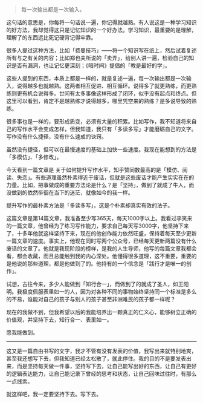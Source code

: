 > 每一次输出都是一次输入。

这句话的意思是，你每将一句话说一遍，你记得就越熟。有人说这是一种学习知识的好方法，我却觉得这只是记忆知识的一个好办法。学习知识，最重要的是理解，理解了的东西远比死记硬背记得牢靠。

很多人提过这种方法，比如「费曼技巧」——将一个知识写在纸上，然后试着复述所有与之有关的内容；比如郑也夫所说的「卖弄」，给别人讲一遍，检验自己的知识是否有漏洞，也让记忆更深刻；《暗时间》提倡的「教是最好的学」。

这些人提到的东西，本质上都是一样的，就是复述一遍，每一次输出都是一次输入，说得越多也就越熟。这两者相互促进、相互循环。说得多了就更熟练，而更熟练则更有机会说得多。世间有太多事像这样形成了闭环，似乎没有起点和终点。但这里可以看到，肯定不是越熟练才说得越多，哪里凭空来的熟练？是多说导致的熟练。

很多事也是一样的，要形成质变，必须有大量的积累。比如写作，我不知道将来自己的写作水平会变成怎样，但我知道，我只有「多读多写」才能磨砺自己的文字。写作没有什么捷径，没有什么速成的诀窍。

虽然没有捷径，但可以在最慢速度的基础上加快一些速度。我现在能想到的方法是「多模仿」、「多修改」。

今天看到一篇文章是 关于如何提升写作水平，知乎赞同数最高的是「模仿、阅读、失恋」。有些道理虽然朴素得近于废话，但就是这些废话才能产生实实在在的力量。比如，把事做成的重要方法论是什么？是「坚持」，做到了就成了牛人，而没做到的依然徘徊在当下的迷茫，就像如今的我一样。

提升写作的最朴素方法是「多读多写」，这是个朴素却真实有效的法子。

这篇文章是第14篇文章，我准备至少写365天，每天1000字以上。我看过李笑来的一篇文章，他曾经为了练习写作能力，要求自己每天写3000字，他坚持下来了，十多年他就这样坚持下来，现在的他创作能力依然旺盛，保持着每天至少更新一篇文章的速度。事实上，他现在同时写两个公众号，已经每天更新两篇没有什么废话的文章了。他就是我现阶段的榜样，是我的人生导师，他写的每篇文章我都会看，都会收藏，而且总能触到我的内心深处。他懂得很多道理，这不重要，重要的是他说的那些道理，都是他做到了的。他持有的一个信念是「践行才是唯一的创作」。

试想，古往今来，多少人能做到「知行合一」，而做到了的就成了圣人，如王阳明。我极度佩服表里如一的人，因为对各种不同的事物始终坚持同一个标准是多么的不易，谁能对自己的孩子与别人的孩子甚至非洲难民的孩子都一样呢？

现在的我做不到，但我希望以后的我能培养出一颗真正的仁义心，能够树立正确的价值观，并坚持下去，知行合一、表里如一。

愿我能做到。

----

这又是一篇自由书写的文字，我才不管有没有发表的价值，我写出来就特别地爽，甚至我还想写下去，但我知道已经太松散了，就此停住。我的目的不是要发表出来，而是坚持每天做一件事，坚持写下去，让自己能写出好的东西，让自己有更好的逻辑表达能力，让自己能记录下曾经的思考和状态，让自己回味过往时，有那么一点线索。

就这样吧，我一定要坚持下去。写下去。
